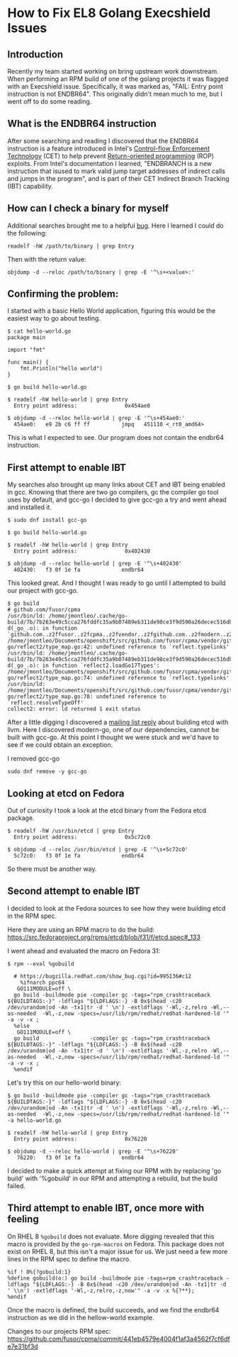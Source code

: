 How to Fix EL8 Golang Execshield Issues
=======================================

Introduction
------------
Recently my team started working on bring upstream work downstream. When performing an RPM build of one of the golang projects it was flagged with an Execshield issue. Specifically, it was marked as, "FAIL: Entry point instruction is not ENDBR64". This originally didn't mean much to me, but I went off to do some reading. 

What is the ENDBR64 instruction
-------------------------------
After some searching and reading I discovered that the ENDBR64 instruction is a feature introduced in Intel's [Control-flow Enforcement Technology](https://software.intel.com/sites/default/files/managed/4d/2a/control-flow-enforcement-technology-preview.pdf) (CET) to help prevent [Return-oriented programming](https://en.wikipedia.org/wiki/Return-oriented_programming) (ROP) exploits. From Intel's documentation I learned, "ENDBRANCH is a new instruction that isused to mark valid jump target addresses of indirect calls and jumps in the program",  and is part of their CET Indirect Branch Tracking (IBT) capability.

How can I check a binary for myself
-----------------------------------
Additional searches brought me to a helpful [bug](https://bugzilla.redhat.com/show_bug.cgi?id=1652925). Here I learned I could do the following:

`readelf -hW /path/to/binary | grep Entry`

Then with the return value:

`objdump -d --reloc /path/to/binary | grep -E '^\s+<value>:'`

Confirming the problem:
-----------------------
I started with a basic Hello World application, figuring this would be the easiest way to go about testing.

```
$ cat hello-world.go 
package main

import "fmt"

func main() {
	fmt.Println("hello world")
}

$ go build hello-world.go

$ readelf -hW hello-world | grep Entry
  Entry point address:               0x454ae0

$ objdump -d --reloc hello-world | grep -E '^\s+454ae0:'
  454ae0:	e9 2b c6 ff ff       	jmpq   451110 <_rt0_amd64>
```

This is what I expected to see. Our program does not contain the endbr64 instruction.

First attempt to enable IBT
---------------------------
My searches also brought up many links about CET and IBT being enabled in gcc. Knowing that there are two go compilers, gc the compiler go tool uses by default, and gcc-go I decided to give gcc-go a try and went ahead and installed it.

`$ sudo dnf install gcc-go`

```
$ go build hello-world.go

$ readelf -hW hello-world | grep Entry
  Entry point address:               0x402430

$ objdump -d --reloc hello-world | grep -E '^\s+402430'
  402430:	f3 0f 1e fa          	endbr64 
```

This looked great. And I thought I was ready to go until I attempted to build our project with gcc-go.
```
$ go build
# github.com/fusor/cpma
/usr/bin/ld: /home/jmontleo/.cache/go-build/7b/7b263e49c5cca276fddfc35a9b07489eb311de98ce3f9d590a26decec516db10-d(_go_.o): in function `github.com..z2ffusor..z2fcpma..z2fvendor..z2fgithub.com..z2fmodern..z2dgo..z2freflect2.loadGo15Types':
/home/jmontleo/Documents/openshift/src/github.com/fusor/cpma/vendor/github.com/modern-go/reflect2/type_map.go:42: undefined reference to `reflect.typelinks'
/usr/bin/ld: /home/jmontleo/.cache/go-build/7b/7b263e49c5cca276fddfc35a9b07489eb311de98ce3f9d590a26decec516db10-d(_go_.o): in function `reflect2.loadGo17Types':
/home/jmontleo/Documents/openshift/src/github.com/fusor/cpma/vendor/github.com/modern-go/reflect2/type_map.go:74: undefined reference to `reflect.typelinks'
/usr/bin/ld: /home/jmontleo/Documents/openshift/src/github.com/fusor/cpma/vendor/github.com/modern-go/reflect2/type_map.go:78: undefined reference to `reflect.resolveTypeOff'
collect2: error: ld returned 1 exit status
```

After a little digging I discovered a [mailing list reply](https://www.mail-archive.com/golang-nuts@googlegroups.com/msg31266.html) about building etcd with llvm. Here I discovered modern-go, one of our dependencies, cannot be built with gcc-go. At this point I thought we were stuck and we'd have to see if we could obtain an exception.

I removed gcc-go
```
sudo dnf remove -y gcc-go
```

Looking at etcd on Fedora
-------------------------
Out of curiosity I took a look at the etcd binary from the Fedora etcd package.

```
$ readelf -hW /usr/bin/etcd | grep Entry
  Entry point address:               0x5c72c0

$ objdump -d --reloc /usr/bin/etcd | grep -E '^\s+5c72c0'
  5c72c0:	f3 0f 1e fa          	endbr64 
```

So there must be another way.

Second attempt to enable IBT
---------------------------
I decided to look at the Fedora sources to see how they were building etcd in the RPM spec.

Here they are using an RPM macro to do the build:
https://src.fedoraproject.org/rpms/etcd/blob/f31/f/etcd.spec#_133

I went ahead and evaluated the macro on Fedora 31:
```
$ rpm --eval %gobuild

  # https://bugzilla.redhat.com/show_bug.cgi?id=995136#c12
    %ifnarch ppc64
   GO111MODULE=off \
  go build -buildmode pie -compiler gc -tags="rpm_crashtraceback ${BUILDTAGS:-}" -ldflags "${LDFLAGS:-} -B 0x$(head -c20 /dev/urandom|od -An -tx1|tr -d ' \n') -extldflags '-Wl,-z,relro -Wl,--as-needed  -Wl,-z,now -specs=/usr/lib/rpm/redhat/redhat-hardened-ld '" -a -v -x ;
  %else
   GO111MODULE=off \
  go build                -compiler gc -tags="rpm_crashtraceback ${BUILDTAGS:-}" -ldflags "${LDFLAGS:-} -B 0x$(head -c20 /dev/urandom|od -An -tx1|tr -d ' \n') -extldflags '-Wl,-z,relro -Wl,--as-needed  -Wl,-z,now -specs=/usr/lib/rpm/redhat/redhat-hardened-ld '" -a -v -x ;
  %endif
```

Let's try this on our hello-world binary:
```
$ go build -buildmode pie -compiler gc -tags="rpm_crashtraceback ${BUILDTAGS:-}" -ldflags "${LDFLAGS:-} -B 0x$(head -c20 /dev/urandom|od -An -tx1|tr -d ' \n') -extldflags '-Wl,-z,relro -Wl,--as-needed  -Wl,-z,now -specs=/usr/lib/rpm/redhat/redhat-hardened-ld '" -a hello-world.go

$ readelf -hW hello-world | grep Entry
  Entry point address:               0x76220

$ objdump -d --reloc hello-world | grep -E '^\s+76220'
   76220:	f3 0f 1e fa          	endbr64 
```

I decided to make a quick attempt at fixing our RPM with by replacing 'go build' with '%gobuild' in our RPM and attempting a rebuild, but the build failed.

Third attempt to enable IBT, once more with feeling
---------------------------------------------------
On RHEL 8 `%gobuild` does not evaluate. More digging revealed that this macro is provided by the `go-rpm-macros` on Fedora. This package does not exist on RHEL 8, but this isn't a major issue for us. We just need a few more lines in the RPM spec to define the macro.

```
%if ! 0%{?gobuild:1}
%define gobuild(o:) go build -buildmode pie -tags=rpm_crashtraceback -ldflags "${LDFLAGS:-} -B 0x$(head -c20 /dev/urandom|od -An -tx1|tr -d ' \\n') -extldflags '-Wl,-z,relro,-z,now'" -a -v -x %{?**};
%endif
```

Once the macro is defined, the build succeeds, and we find the endbr64 instruction as we did in the hellow-world example.

Changes to our projects RPM spec:
https://github.com/fusor/cpma/commit/441eb4579e4004f1af3a4562f7cf6dfe7e31bf3d

